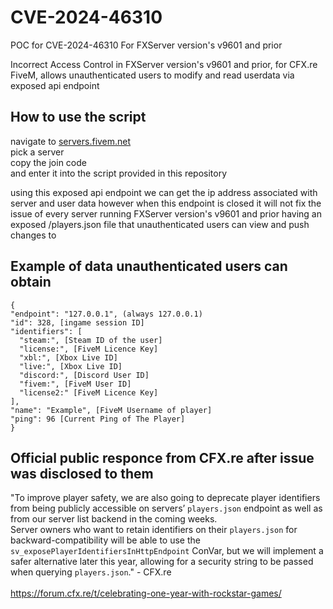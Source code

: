 # CVE-2024-46310
POC for CVE-2024-46310 For FXServer version's v9601 and prior <br>

Incorrect Access Control in FXServer version's v9601 and prior, for CFX.re FiveM, allows unauthenticated users to modify and read userdata via exposed api endpoint

## How to use the script

navigate to [servers.fivem.net](https://servers.fivem.net) <br>
pick a server <br>
copy the join code <br>
and enter it into the script provided in this repository <br>

using this exposed api endpoint we can get the ip address associated with server and user data however when this endpoint is closed it will not fix the issue of every server running FXServer version's v9601 and prior having an exposed /players.json file that unauthenticated users can view and push changes to

## Example of data unauthenticated users can obtain

    {
    "endpoint": "127.0.0.1", (always 127.0.0.1)
    "id": 328, [ingame session ID]
    "identifiers": [
      "steam:", [Steam ID of the user]
      "license:", [FiveM Licence Key]
      "xbl:", [Xbox Live ID]
      "live:", [Xbox Live ID]
      "discord:", [Discord User ID]
      "fivem:", [FiveM User ID]
      "license2:" [FiveM Licence Key]
    ],
    "name": "Example", [FiveM Username of player]
    "ping": 96 [Current Ping of The Player]
    }

## Official public responce from CFX.re after issue was disclosed to them

"To improve player safety, we are also going to deprecate player identifiers from being publicly accessible on servers’ `players.json` endpoint as well as from our server list backend in the coming weeks.<br>
Server owners who want to retain identifiers on their `players.json` for backward-compatibility will be able to use the `sv_exposePlayerIdentifiersInHttpEndpoint` ConVar, but we will implement a safer alternative later this year, allowing for a security string to be passed when querying `players.json`." - CFX.re <br><br>
https://forum.cfx.re/t/celebrating-one-year-with-rockstar-games/
